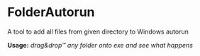 # FolderAutorun
A tool to add all files from given directory to Windows autorun

**Usage:** *drag&drop™ any folder onto exe and see what happens*
